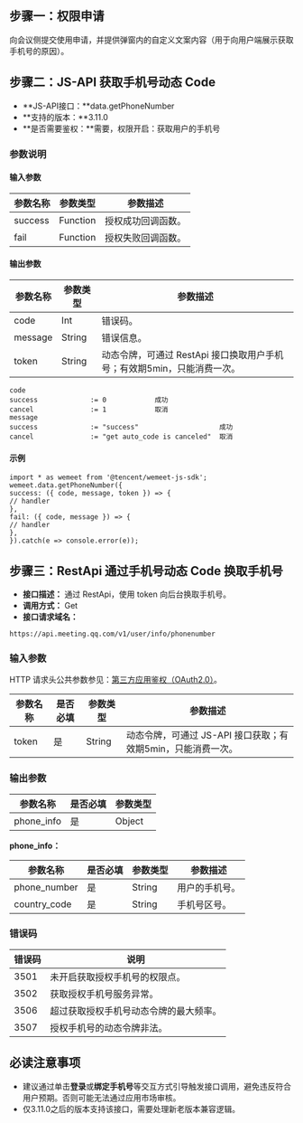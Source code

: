## 步骤一：权限申请
向会议侧提交使用申请，并提供弹窗内的自定义文案内容（用于向用户端展示获取手机号的原因）。

## 步骤二：JS-API 获取手机号动态 Code
- **JS-API接口：**data.getPhoneNumber
- **支持的版本：**3.11.0
- **是否需要鉴权：**需要，权限开启：获取用户的手机号

### 参数说明

#### 输入参数

| 参数名称 | 参数类型 | 参数描述 |
| --- | --- | --- |
| success | Function | 授权成功回调函数。 |
| fail | Function | 授权失败回调函数。 |

#### 输出参数

| 参数名称 | 参数类型 | 参数描述 |
| --- | --- | --- |
| code | Int | 错误码。 |
| message | String | 错误信息。 |
| token | String | 动态令牌，可通过 RestApi 接口换取用户手机号；有效期5min，只能消费一次。 |

```plaintext
code		
success				:= 0 			成功
cancel				:= 1			取消
message		
success				:= "success" 					成功
cancel				:= "get auto_code is canceled"	取消
```


#### 示例
```plaintext
import * as wemeet from '@tencent/wemeet-js-sdk';
wemeet.data.getPhoneNumber({
success: ({ code, message, token }) => {
// handler
},
fail: ({ code, message }) => {
// handler
},
}).catch(e => console.error(e));

```



## 步骤三：RestApi 通过手机号动态 Code 换取手机号
- **接口描述：** 通过 RestApi，使用 token 向后台换取手机号。
- **调用方式：** Get
- **接口请求域名：**
```plaintext
https://api.meeting.qq.com/v1/user/info/phonenumber
```

### 输入参数

HTTP 请求头公共参数参见：[第三方应用鉴权（OAuth2.0）](https://cloud.tencent.com/document/product/1095/51257)。

| 参数名称 | 是否必填 | 参数类型 | 参数描述 |
| --- | --- | --- | --- |
| token | 是 | String | 动态令牌，可通过 JS-API 接口获取；有效期5min，只能消费一次。 |

### 输出参数

| 参数名称 | 是否必填 | 参数类型 | 
| --- | --- | --- | 
| phone_info | 是 | Object |

**phone_info：**

| 参数名称 | 是否必填 | 参数类型 | 参数描述 |
| --- | --- | --- | --- |
| phone\_number | 是 | String | 用户的手机号。 |
| country\_code | 是 | String | 手机号区号。 |

### 错误码

| 错误码 | 说明 |
| --- | --- |
| 3501 | 未开启获取授权手机号的权限点。 |
| 3502 | 获取授权手机号服务异常。 |
| 3506 | 超过获取授权手机号动态令牌的最大频率。 |
| 3507 | 授权手机号的动态令牌非法。 |

## 必读注意事项
- 建议通过单击**登录**或**绑定手机号**等交互方式引导触发接口调用，避免违反符合用户预期。否则可能无法通过应用市场审核。
- 仅3.11.0之后的版本支持该接口，需要处理新老版本兼容逻辑。
